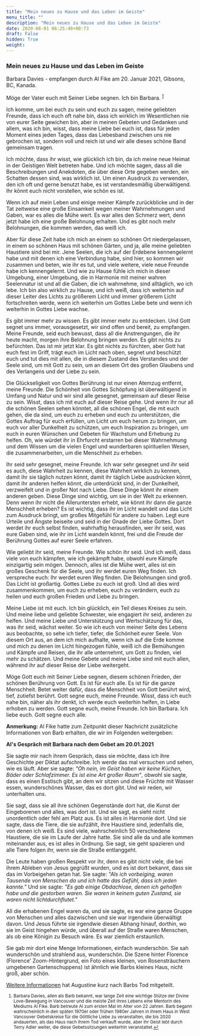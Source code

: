 ```yaml
---
title: "Mein neues zu Hause und das Leben im Geiste"
menu_title: ""
description: "Mein neues zu Hause und das Leben im Geiste"
date: 2020-08-01 06:25:48+00:73
draft: False
hidden: True
weight:
---
```

### Mein neues zu Hause und das Leben im Geiste

Barbara Davies - empfangen durch Al Fike am 20. Januar 2021, Gibsons, BC, Kanada.

Möge der Vater euch mit Seiner Liebe segnen. Ich bin Barbara. <sup id="a1">[1](#f1)</sup>

Ich komme, um bei euch zu sein und euch zu sagen, meine geliebten Freunde, dass ich euch oft nahe bin, dass ich wirklich im Wesentlichen nie von eurer Seite gewichen bin, aber in meinen Gebeten und Gedanken und allem, was ich bin, wisst, dass meine Liebe bei euch ist, dass für jeden Moment eines jeden Tages, dass das Liebesband zwischen uns nie gebrochen ist, sondern voll und reich ist und wir alle dieses schöne Band gemeinsam tragen.

Ich möchte, dass ihr wisst, wie glücklich ich bin, da ich meine neue Heimat in der Geistigen Welt betreten habe. Und ich möchte sagen, dass all die Beschreibungen und Anekdoten, die über diese Orte gegeben werden, ein Schatten dessen sind, was wirklich ist. Um einen Ausdruck zu verwenden, den ich oft und gerne benutzt habe, es ist verstandesmäßig überwältigend. Ihr könnt euch nicht vorstellen, wie schön es ist.

Wenn ich auf mein Leben und einige meiner Kämpfe zurückblicke und in der Tat zeitweise eine große Einsamkeit wegen meiner Wahrnehmungen und Gaben, war es alles die Mühe wert. Es war alles den Schmerz wert, denn jetzt habe ich eine große Belohnung erhalten. Und es gibt noch mehr Belohnungen, die kommen werden, das weiß ich.  

Aber für diese Zeit habe ich mich an einem so schönen Ort niedergelassen, in einem so schönen Haus mit schönen Gärten, und ja, alle meine geliebten Haustiere sind bei mir. Jene Seelen, die ich auf der Erdebene kennengelernt habe und mit denen ich eine Verbindung habe, sind hier, so kommen wir zusammen und beten, wie ihr es tut, und viele weitere, viele neue Freunde habe ich kennengelernt. Und wie zu Hause fühle ich mich in dieser Umgebung, einer Umgebung, die in Harmonie mit meiner wahren Seelennatur ist und all die Gaben, die ich wahrnehme, sind alltäglich, wo ich lebe. Ich bin also wirklich zu Hause, und ich weiß, dass ich weiterhin auf dieser Leiter des Lichts zu größerem Licht und immer größerem Licht fortschreiten werde, wenn ich weiterhin um Gottes Liebe bete und wenn ich weiterhin in Gottes Liebe wachse.  

Es gibt immer mehr zu wissen. Es gibt immer mehr zu entdecken. Und Gott segnet uns immer, vorausgesetzt, wir sind offen und bereit, zu empfangen. Meine Freunde, seid euch bewusst, dass all die Anstrengungen, die ihr heute macht, morgen ihre Belohnung bringen werden. Es gibt nichts zu befürchten. Das ist mir jetzt klar. Es gibt nichts zu fürchten, aber Gott hat euch fest im Griff, trägt euch im Licht nach oben, segnet und beschützt euch und tut dies mit allen, die in diesem Zustand des Verstandes und der Seele sind, um mit Gott zu sein, um an diesem Ort des großen Glaubens und des Verlangens und der Liebe zu sein.  

Die Glückseligkeit von Gottes Berührung ist nur einen Atemzug entfernt, meine Freunde. Die Schönheit von Gottes Schöpfung ist überwältigend in Umfang und Natur und wir sind alle gesegnet, gemeinsam auf dieser Reise zu sein. Wisst, dass ich mit euch auf dieser Reise gehe. Und wenn ihr nur all die schönen Seelen sehen könntet, all die schönen Engel, die mit euch gehen, die da sind, um euch zu erheben und euch zu unterstützen, die Gottes Auftrag für euch erfüllen, um Licht um euch herum zu bringen, um euch vor aller Dunkelheit zu schützen, um euch Inspiration zu bringen, um euch in euren Wünschen und Gebeten für Wachstum und Erhebung zu helfen. Oh, wie würdet ihr in Ehrfurcht erstarren bei dieser Wahrnehmung und dem Wissen um die vielen Engel und wunderbaren spirituellen Wesen, die zusammenarbeiten, um die Menschheit zu erheben.  

Ihr seid sehr gesegnet, meine Freunde. Ich war sehr gesegnet und ihr seid es auch, diese Wahrheit zu kennen, diese Wahrheit wirklich zu kennen, damit ihr sie täglich nutzen könnt, damit ihr täglich Liebe ausdrücken könnt, damit ihr anderen helfen könnt, die unterdrückt sind, in der Dunkelheit, verzweifelt und in großer Not nach Liebe. Diese Dinge könnt ihr einem anderen geben. Diese Dinge sind wichtig, um sie in der Welt zu erkennen. Denn wenn ihr nicht die Alleruntersten erhebt, wie könnt ihr dann die ganze Menschheit erheben? Es ist wichtig, dass ihr im Licht wandelt und das Licht zum Ausdruck bringt, um großes Mitgefühl für andere zu haben. Legt eure Urteile und Ängste beiseite und seid in der Gnade der Liebe Gottes. Dort werdet ihr euch selbst finden, wahrhaftig herausfinden, wer ihr seid, was eure Gaben sind, wie ihr im Licht wandeln könnt, frei und die Freude der Berührung Gottes auf eurer Seele erfahren.

Wie geliebt ihr seid, meine Freunde. Wie schön ihr seid. Und ich weiß, dass viele von euch kämpfen, wie ich gekämpft habe, obwohl eure Kämpfe einzigartig sein mögen. Dennoch, alles ist die Mühe wert, alles ist ein großes Geschenk für die Seele, und ihr werdet euren Weg finden. Ich verspreche euch: Ihr werdet euren Weg finden. Die Belohnungen sind groß. Das Licht ist großartig. Gottes Liebe zu euch ist groß. Und all dies wird zusammenkommen, um euch zu erheben, euch zu verändern, euch zu heilen und euch großen Frieden und Liebe zu bringen.  

Meine Liebe ist mit euch. Ich bin glücklich, ein Teil dieses Kreises zu sein. Und meine liebe und geliebte Schwester, wie engagiert ihr seid, anderen zu helfen. Und meine Liebe und Unterstützung und Wertschätzung für das, was ihr seid, wächst weiter. So wie ich euch von meiner Seite des Lebens aus beobachte, so sehe ich tiefer, tiefer, die Schönheit eurer Seele. Von diesem Ort aus, an dem ich mich aufhalte, wenn ich auf die Erde komme und mich zu denen im Licht hingezogen fühle, weiß ich die Bemühungen und Kämpfe und Reisen, die ihr alle unternehmt, um Gott zu finden, viel mehr zu schätzen. Und meine Gebete und meine Liebe sind mit euch allen, während ihr auf dieser Reise der Liebe weitergeht.  

Möge Gott euch mit Seiner Liebe segnen, diesem schönen Frieden, der schönen Berührung von Gott. Es ist für euch alle. Es ist für die ganze Menschheit. Betet weiter dafür, dass die Menschheit von Gott berührt wird, tief, zutiefst berührt. Gott segne euch, meine Freunde. Wisst, dass ich euch nahe bin, näher als ihr denkt, ich werde euch weiterhin helfen, in Liebe erhoben zu werden. Gott segne euch, meine Freunde. Ich bin Barbara. Ich liebe euch. Gott segne euch alle.

**Anmerkung:** Al Fike hatte zum Zeitpunkt dieser Nachricht zusätzliche Informationen von Barb erhalten, die wir im Folgenden weitergeben:

**Al's Gespräch mit Barbara nach dem Gebet am 20.01.2021**

Sie sagte mir nach ihrem Gespräch, dass sie möchte, dass ich ihre Geschichte per Diktat aufschreibe. Ich werde das mal versuchen und sehen, wie es läuft. Aber sie sagte: *"Oh nein, im Geist haben wir keine Küchen, Bäder oder Schlafzimmer. Es ist eine Art großer Raum"*, obwohl sie sagte, dass es einen Esstisch gibt, an dem wir sitzen und diese Früchte mit Wasser essen, wunderschönes Wasser, das es dort gibt. Und wir reden, wir unterhalten uns.

Sie sagt, dass sie all ihre schönen Gegenstände dort hat, die Kunst der Eingeborenen und alles, was dort ist. Und sie sagt, es sieht nicht unordentlich oder fehl am Platz aus. Es ist alles in Harmonie dort. Und sie sagte, dass die Tiere, die sie aufzählt, ihre Haustiere sind, jedenfalls die, von denen ich weiß. Es sind viele, wahrscheinlich 50 verschiedene Haustiere, die sie im Laufe der Jahre hatte. Sie sind alle da und alle kommen miteinander aus, es ist alles in Ordnung. Sie sagt, sie geht spazieren und alle Tiere folgen ihr, wenn sie die Straße entlanggeht.

Die Leute haben großen Respekt vor ihr, denn es gibt nicht viele, die bei ihrem Ableben von Jesus gegrüßt wurden, und es ist dort bekannt, dass sie das im Vorbeigehen getan hat. Sie sagte: *"Als ich vorbeiging, waren Tausende von Menschen da und ich hatte das Gefühl, dass ich jeden kannte."* Und sie sagte: *"Es gab einige Obdachlose, denen ich geholfen habe und die gestorben waren. Sie waren in keinem guten Zustand, sie waren nicht lichtdurchflutet."*

All die erhabenen Engel waren da, und sie sagte, es war eine ganze Gruppe von Menschen und alles dazwischen und sie war irgendwie überwältigt davon. Und Jesus führte sie irgendwie diesen Abhang hinauf, dorthin, wo sie im Geist hingehen würde, und überall auf der Straße waren Menschen, als ob eine Königin zu Besuch wäre. Es war ziemlich erstaunlich.

Sie gab mir dort eine Menge Informationen, einfach wunderschön. Sie sah wunderschön und strahlend aus, wunderschön. Die Szene hinter Florence (Florence' Zoom-Hintergrund, ein Foto eines kleinen, von Rosensträuchern umgebenen Gartenschuppens) ist ähnlich wie Barbs kleines Haus, nicht groß, aber schön.

[Weitere Informationen](/aktuelle-botschaften/aktuelle-botschaften-in-reihenfolge-des-datums/aktuelle-botschaften-2020/barb-ging-in-die-fuenfte-sphaere-ueber-und-wurde-von-einer-schar-von-engeln-empfangen-af-augustinus-28-oktober-2020/) hat Augustine kurz nach Barbs Tod mitgeteilt.
<small>

1. <large id="f1"> Barbara Davies, allen als Barb bekannt, war lange Zeit eine wichtige Stütze der Divine Love-Bewegung in Vancouver und die meiste Zeit ihres Lebens eine Mentorin des Mediums Al Fike. Barb betreute Al zum ersten Mal im Alter von 22 Jahren. Barb begann wahrscheinlich in den späten 1970er oder frühen 1980er Jahren in ihrem Haus in West Vancouver Gebetskreise für die Göttliche Liebe zu veranstalten, die bis 2020 andauerten, als das Haus nach ihrem Tod verkauft wurde, aber ihr Geist lebt durch Terry Adler weiter, die diese Gebetssitzungen weiterhin veranstaltet.[↩](#a1)
